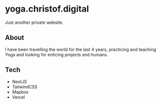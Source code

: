 # yoga.christof.digital

Just another private website.

## About

I have been travelling the world for the last 4 years, practicing and teaching Yoga and looking for enticing projects and humans.

## Tech

- NextJS
- TailwindCSS
- Mapbox
- Vercel
